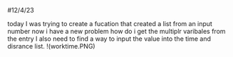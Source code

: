 #12/4/23

today I was trying to create a fucation that created a list from an input number
now i have a new problem how do i get the multiplr varibales from the entry 
I also need to find a way to input the value into the time and disrance list.
!(worktime.PNG)
